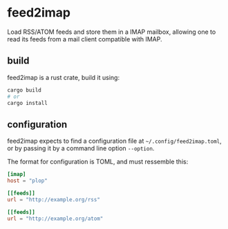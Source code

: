 # feed2imap

Load RSS/ATOM feeds and store them in a IMAP mailbox, allowing one to read its
feeds from a mail client compatible with IMAP.

## build

feed2imap is a rust crate, build it using:

```bash
cargo build
# or
cargo install
```

## configuration

feed2imap expects to find a configuration file at `~/.config/feed2imap.toml`, or
by passing it by a command line option `--option`. 

The format for configuration is TOML, and must ressemble this:
```toml
[imap]
host = "plop"

[[feeds]]
url = "http://example.org/rss"

[[feeds]]
url = "http://example.org/atom"
```
